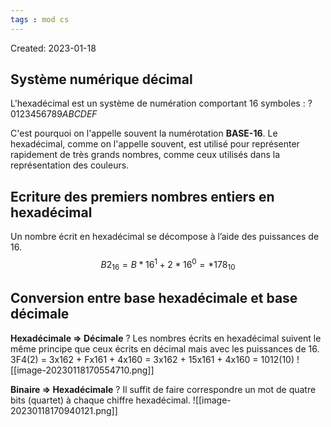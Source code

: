 ```yaml
---
tags : mod cs
---
```

Created: 2023-01-18

## Système numérique décimal
L'hexadécimal est un système de numération comportant 16 symboles :
?
0123456789*ABCDEF*

C'est pourquoi on l'appelle souvent la numérotation **BASE-16**. Le hexadécimal, comme on l'appelle souvent, est utilisé pour représenter rapidement de très grands nombres, comme ceux utilisés dans la représentation des couleurs.

## Ecriture des premiers nombres entiers en hexadécimal
Un nombre écrit en hexadécimal se décompose à l’aide des puissances de 16.
$$B2_{16} = B*16^1 + 2*16^0 = *178_{10}$$

## Conversion entre base hexadécimale et base décimale
**Hexadécimale => Décimale** 
?
Les nombres écrits en hexadécimal suivent le même principe que ceux écrits en décimal mais avec les puissances de 16.
3F4(2) = 3x162 + Fx161 + 4x160 = 3x162 + 15x161 + 4x160 = 1012(10)
![[image-20230118170554710.png]]

**Binaire => Hexadécimale** 
?
Il suffit de faire correspondre un mot de quatre bits (quartet) à chaque chiffre hexadécimal.
![[image-20230118170940121.png]]

